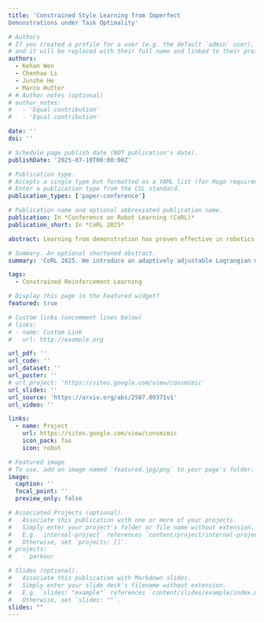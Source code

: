 ```yaml
---
title: 'Constrained Style Learning from Imperfect
Demonstrations under Task Optimality'

# Authors
# If you created a profile for a user (e.g. the default `admin` user), write the username (folder name) here
# and it will be replaced with their full name and linked to their profile.
authors:
  - Kehan Wen
  - Chenhao Li
  - Junzhe He
  - Marco Hutter
# # Author notes (optional)
# author_notes:
#   - 'Equal contribution'
#   - 'Equal contribution'

date: ''
doi: ''

# Schedule page publish date (NOT publication's date).
publishDate: '2025-07-10T00:00:00Z'

# Publication type.
# Accepts a single type but formatted as a YAML list (for Hugo requirements).
# Enter a publication type from the CSL standard.
publication_types: ['paper-conference']

# Publication name and optional abbreviated publication name.
publication: In *Conference on Robot Learning (CoRL)*
publication_short: In *CoRL 2025*

abstract: Learning from demonstration has proven effective in robotics for acquiring natural behaviors, such as stylistic motions and lifelike agility, particularly when explicitly defining style-oriented reward functions is challenging. Synthesizing stylistic motions for real-world tasks usually requires balancing task performance and imitation quality. Existing methods generally depend on expert demonstrations closely aligned with task objectives. However, practical demonstrations are often incomplete or unrealistic, causing current methods to boost style at the expense of task performance. To address this issue, we propose formulating the problem as a constrained Markov Decision Process (CMDP). Specifically, we optimize a style-imitation objective with constraints to maintain near-optimal task performance. We introduce an adaptively adjustable Lagrangian multiplier to guide the agent to imitate demonstrations selectively, capturing stylistic nuances without compromising task performance. We validate our approach across multiple robotic platforms and tasks, demonstrating both robust task performance and high-fidelity style learning. On ANYmal-D hardware we show a 14.5% drop in mechanical energy and a more agile gait pattern, showcasing real-world benefits.

# Summary. An optional shortened abstract.
summary: 'CoRL 2025. We introduce an adaptively adjustable Lagrangian multiplier to guide the agent to imitate demonstrations selectively, capturing stylistic nuances without compromising task performance. We validate our approach across multiple robotic platforms and tasks'

tags:
  - Constrained Reinforcement Learning

# Display this page in the Featured widget?
featured: true

# Custom links (uncomment lines below)
# links:
# - name: Custom Link
#   url: http://example.org

url_pdf: ''
url_code: ''
url_dataset: ''
url_poster: ''
# url_project: 'https://sites.google.com/view/consmimic'
url_slides: ''
url_source: 'https://arxiv.org/abs/2507.09371v1'
url_video: ''

links:
  - name: Project
    url: https://sites.google.com/view/consmimic
    icon_pack: fas
    icon: robot

# Featured image
# To use, add an image named `featured.jpg/png` to your page's folder.
image:
  caption: ''
  focal_point: ''
  preview_only: false

# Associated Projects (optional).
#   Associate this publication with one or more of your projects.
#   Simply enter your project's folder or file name without extension.
#   E.g. `internal-project` references `content/project/internal-project/index.md`.
#   Otherwise, set `projects: []`.
# projects:
#   - parkour

# Slides (optional).
#   Associate this publication with Markdown slides.
#   Simply enter your slide deck's filename without extension.
#   E.g. `slides: "example"` references `content/slides/example/index.md`.
#   Otherwise, set `slides: ""`.
slides: ""
---
```


<!-- {{% callout note %}}
Click the _Cite_ button above to demo the feature to enable visitors to import publication metadata into their reference management software.
{{% /callout %}}

{{% callout note %}}
Create your slides in Markdown - click the _Slides_ button to check out the example.
{{% /callout %}}

Add the publication's **full text** or **supplementary notes** here. You can use rich formatting such as including [code, math, and images](https://docs.hugoblox.com/content/writing-markdown-latex/). -->
